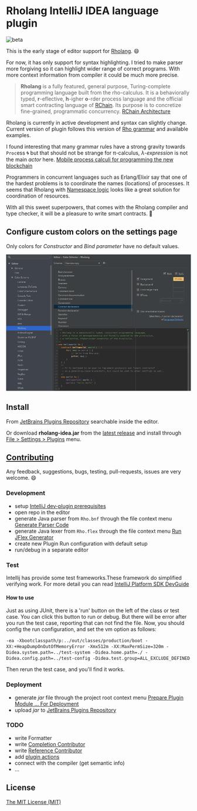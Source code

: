 # Rholang IntelliJ IDEA language plugin

![beta][beta-badge]

This is the early stage of editor support for [Rholang][rho-github]. :smile:

For now, it has only support for syntax highlighting. I tried to make parser more forgiving so it can highlight wider range of correct programs. With more context information from compiler it could be much more precise.

> **Rholang** is a fully featured, general purpose, Turing-complete programming language built from the rho-calculus. It is a behaviorally typed, **r**-eflective, **h**-igher **o**-rder process language and the official smart contracting language of [RChain][rchain-coop]. Its purpose is to concretize fine-grained, programmatic concurrency. [RChain Architecture][arch-rholang]

Rholang is currently in active development and syntax can slightly change. Current version of plugin follows this version of [Rho grammar][rho-bnf-origin] and available examples.

I found interesting that many grammar rules have a strong gravity towards `Proc`ess :cyclone: but that should not be strange for π-calculus, _λ-expression_ is not the main _actor_ here. [Mobile process calculi for programming the new blockchain][tuplespaces-to-picalculus]

Programmers in concurrent languages such as Erlang/Elixir say that one of the hardest problems is to coordinate the names (locations) of processes. It seems that Rholang with [Namespace logic][arch-namespace-logic] looks like a great solution for coordination of resources.

With all this sweet superpowers, that comes with the Rholang compiler and type checker, it will be a pleasure to write smart contracts. :lollipop:

## Configure custom colors on the settings page

Only colors for _Constructor_ and _Bind parameter_ have no default values.

![Idea settings page](./docs/settings-page.png)

## Install

From [JetBrains Plugins Repository][rho-idea-plugin] searchable inside the editor.

Or download **rholang-idea.jar** from the [latest release][releases] and install through [File > Settings > Plugins][idea-install-from-disk] menu.

## [Contributing](./CONTRIBUTING.md)

Any feedback, suggestions, bugs, testing, pull-requests, issues are very welcome. :smile:

### Development

- setup [IntelliJ dev-plugin prerequisites][idea-dev-setup]
- open repo in the editor
- generate Java parser from `Rho.bnf` through the file context menu [Generate Parser Code][idea-gen-parser]
- generate Java lexer from `Rho.flex` through the file context menu [Run JFlex Generator][idea-gen-lexer]
- create new Plugin Run configuration with default setup
- run/debug in a separate editor

### Test

Intellij has provide some test frameworks.These framework do simplified verifying work. For more detail you can read [IntelliJ Platform SDK DevGuide
][idea-test-guide]

#### How to use

Just as using JUnit, there is a 'run' button on the left of the class or test case. You can click this button to run or debug. But there will be error after you run the test case, reporting that can not find the file. Now, you should config the run configuration, and set the vm option as follows:

```
-ea -Xbootclasspath/p:../out/classes/production/boot -XX:+HeapDumpOnOutOfMemoryError -Xmx512m -XX:MaxPermSize=320m -Didea.system.path=../test-system -Didea.home.path=./ -Didea.config.path=../test-config -Didea.test.group=ALL_EXCLUDE_DEFINED 
```

Then rerun the test case, and you'll find it works.

### Deployment

- generate _jar_ file through the project root context menu [Prepare Plugin Module ... For Deployment][idea-deploy]
- upload _jar_ to [JetBrains Plugins Repository][rho-idea-plugin] 

### TODO

- write Formatter
- write [Completion Contributor][idea-completion]
- write [Reference Contributor][idea-reference]
- add [plugin actions][idea-plugin-actions]
- connect with the compiler (get semantic info)
- ...

## License

[The MIT License (MIT)][license]

[releases]: https://github.com/tgrospic/rholang-idea/releases
[rchain-coop]: https://www.rchain.coop
[rho-github]: https://github.com/rchain/rchain/tree/master/rholang
[rho-bnf-origin]: https://github.com/rchain/rchain/blob/e1b77e7b942e8f1bc98d1e5fe7705f51c2e9440d/rholang/src/main/bnfc/rholang.cf
[rho-idea-plugin]: https://plugins.jetbrains.com/plugin/9833-rholang
[arch-rholang]: http://rchain-architecture.readthedocs.io/en/latest/contracts/contract-design.html#rholang-a-concurrent-language
[arch-namespace-logic]: http://rchain-architecture.readthedocs.io/en/latest/contracts/namespaces.html#namespace-logic
[tuplespaces-to-picalculus]: http://mobile-process-calculi-for-programming-the-new-blockchain.readthedocs.io/en/latest/actors-tuples-and-pi.html#from-tuplespaces-to-calculus

[idea-dev-setup]: http://www.jetbrains.org/intellij/sdk/docs/tutorials/custom_language_support/prerequisites.html
[idea-gen-parser]: http://www.jetbrains.org/intellij/sdk/docs/tutorials/custom_language_support/grammar_and_parser.html#generate-a-parser
[idea-gen-lexer]: http://www.jetbrains.org/intellij/sdk/docs/tutorials/custom_language_support/lexer_and_parser_definition.html#generate-a-lexer-class
[idea-deploy]: https://www.jetbrains.com/help/idea/preparing-plugins-for-publishing.html
[idea-install-from-disk]: https://www.jetbrains.com/help/idea/installing-a-plugin-from-the-disk.html
[idea-completion]: https://www.jetbrains.org/intellij/sdk/docs/tutorials/custom_language_support/completion_contributor.html
[idea-reference]: https://www.jetbrains.org/intellij/sdk/docs/tutorials/custom_language_support/reference_contributor.html
[idea-plugin-actions]: https://www.jetbrains.org/intellij/sdk/docs/basics/action_system.html
[idea-test-guide]: https://www.jetbrains.org/intellij/sdk/docs/tutorials/writing_tests_for_plugins.html

[beta-badge]: https://cdn.rawgit.com/tgrospic/rholang-idea/master/docs/beta-0.0.3.svg
[license]: https://github.com/tgrospic/rholang-idea/blob/master/LICENSE
